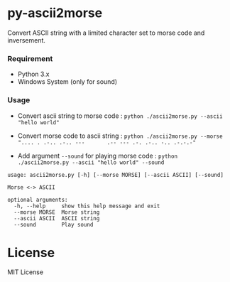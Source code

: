 # py-ascii2morse

Convert ASCII string with a limited character set to morse code and inversement.

### Requirement

* Python 3.x
* Windows System (only for sound)

### Usage

* Convert ascii string to morse code : `python ./ascii2morse.py --ascii "hello world"`

* Convert morse code to ascii string : `python ./ascii2morse.py --morse ".... . .-.. .-.. ---       .-- --- .-. .-.. -.. .-.-.-"`

* Add argument `--sound` for playing morse code : `python ./ascii2morse.py --ascii "hello world" --sound`

```
usage: ascii2morse.py [-h] [--morse MORSE] [--ascii ASCII] [--sound]

Morse <-> ASCII

optional arguments:
  -h, --help     show this help message and exit
  --morse MORSE  Morse string
  --ascii ASCII  ASCII string
  --sound        Play sound
```

# License

MIT License